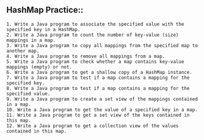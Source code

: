 ## HashMap Practice:: 
    1. Write a Java program to associate the specified value with the specified key in a HashMap.
    2. Write a Java program to count the number of key-value (size) mappings in a map.
    3. Write a Java program to copy all mappings from the specified map to another map.
    4. Write a Java program to remove all mappings from a map.
    5. Write a Java program to check whether a map contains key-value mappings (empty) or not.
    6. Write a Java program to get a shallow copy of a HashMap instance.
    7. Write a Java program to test if a map contains a mapping for the specified key.
    8. Write a Java program to test if a map contains a mapping for the specified value.
    9. Write a Java program to create a set view of the mappings contained in a map.
    10. Write a Java program to get the value of a specified key in a map.
    11. Write a Java program to get a set view of the keys contained in this map.
    12. Write a Java program to get a collection view of the values contained in this map.
